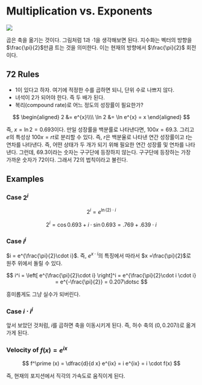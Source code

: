 
# Multiplication vs. Exponents 


![](https://betterexplained.com/wp-content/uploads/2018/08/imaginary-multiplication-exponents.png)

곱은 축을 옮기는 것이다. 그림처럼 $1$과 $\cdot 1$을 생각해보면 된다. 지수화는 벡터의 방향을 $\frac{\pi}{2}$만큼 트는 것을 의미한다. 이는 현재의 방향에서  $\frac{\pi}{2}$ 회전이다. 

## 72 Rules 

- 1이 있다고 하자. 여기에 적정한 수를 곱하면 되니, 단위 수로 나쁘지 않다. 
- 녀석이 2가 되어야 한다. 즉 두 배가 된다. 
- 복리(compound rate)로 어느 정도의 성장률이 필요한가? 

$$
\begin{aligned}
2 &= e^{x}\\\\
\ln 2 &= \ln e^{x} = x
\end{aligned}
$$

즉, $x = \ln 2 = 0.693$이다. 만일 성장률을 백분률로 나타낸다면, $100 x = 69.3$. 그리고 $e$의 특성상  $100x = rt$로 분리할 수 있다. 즉, $r$은 백분율로 나타낸 연간 성장률이고 $t$는 연차를 나타낸다. 즉, 어떤 상태가 두 개가 되기 위해 필요한 연간 성장률 및 연차를 나타낸다. 그런데, 69.3이라는 숫자는 구구단에 등장하지 않는다. 구구단에 등장하는 가장 가까운 숫자가 72이다. 그래서 72의 법칙이라고 불린다. 

## Examples 

### Case $2^i$

$$
2^i = e^{\ln (2) \cdot i}
$$

$$
2^i = \cos 0.693 + i \cdot \sin 0.693 = .769 + .639 \cdot i
$$

### Case $i^i$

$i = e^{\frac{\pi}{2}\cdot i}$. 즉, $e^{x \cdot i}$의 특징에서 따라서 $x =\frac{\pi}{2}$로 원주 위에서 돌릴 수 있다.  

$$
i^i = \left[ e^{\frac{\pi}{2}\cdot i} \right]^i =  e^{\frac{\pi}{2}\cdot i \cdot i} = e^{-\frac{\pi}{2}}  = 0.207\dotsc
$$

흥미롭게도 그냥 실수가 되버린다. 

### Case $i \cdot i^i$

앞서 보았던 것처럼, $i$를 곱하면 축을 이동시키게 된다. 즉, 허수 축의 $(0, 0.207i)$로 옮겨가게 된다. 


### Velocity of $f(x) = e^{i x}$

$$
f^\prime (x) = \dfrac{d}{d x} e^{ix} = i e^{ix} = i \cdot f(x)
$$

즉, 현재의 포지션에서 직각의 가속도로 움직이게 된다. 



<!--stackedit_data:
eyJoaXN0b3J5IjpbLTE0NTYyMzU3MDUsMTY4NDk4OTYxNCwtNj
Q4NzYwNjEyXX0=
-->